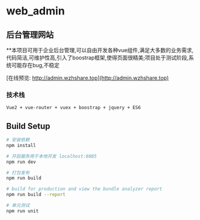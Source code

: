 # web_admin
## 后台管理网站
**本项目可用于企业后台管理,可以自由开发各种vue组件,满足大多数的业务需求,代码简洁,可维护性高,引入了boostrap框架,使得页面很精美;项目处于测试阶段,系统可能存在bug,不稳定

[在线预览: http://admin.wzhshare.top](http://admin.wzhshare.top)  
### 技术栈
```
Vue2 + vue-router + vuex + boostrap + jquery + ES6
```
## Build Setup

``` bash
# 安装依赖
npm install

# 开启服务用于本地开发 localhost:8085
npm run dev

# 打包发布
npm run build

# build for production and view the bundle analyzer report
npm run build --report

# 单元测试
npm run unit
```
